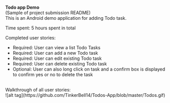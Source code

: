 <b>Todo app Demo</b><br>
(Sample of project submission README)
<br>
This is an Android demo application for adding Todo task.

Time spent: 5 hours spent in total

Completed user stories:
<br>
<ul>
<li>Required: User can view a list Todo Tasks</li>
<li>Required: User can add a new Todo task</li>
<li>Required: User can edit existing Todo task</li>
<li>Required: User can delete existing Todo task</li>
<li>Optional: User can also long click on task and a confirm box is displayed to confirm yes or no to delete the task</li>
</ul>
 <br>
 Walkthrough of all user stories:
 <br>
 ![alt tag](https://github.com/TinkerBell14/Todos-App/blob/master/Todos.gif)
